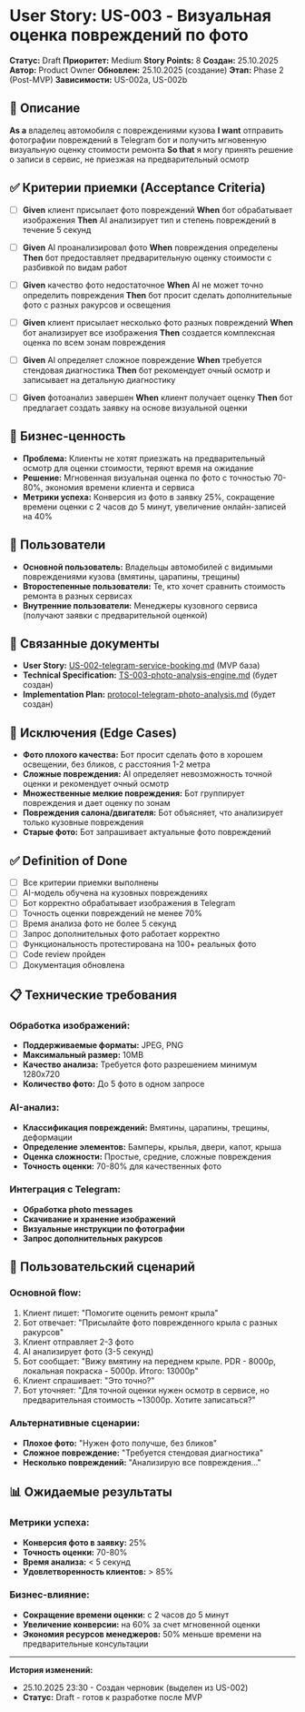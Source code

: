 # User Story: US-003 - Визуальная оценка повреждений по фото

**Статус:** Draft
**Приоритет:** Medium
**Story Points:** 8
**Создан:** 25.10.2025
**Автор:** Product Owner
**Обновлен:** 25.10.2025 (создание)
**Этап:** Phase 2 (Post-MVP)
**Зависимости:** US-002a, US-002b

## 📝 Описание

**As a** владелец автомобиля с повреждениями кузова
**I want** отправить фотографии повреждений в Telegram бот и получить мгновенную визуальную оценку стоимости ремонта
**So that** я могу принять решение о записи в сервис, не приезжая на предварительный осмотр

## ✅ Критерии приемки (Acceptance Criteria)

- [ ] **Given** клиент присылает фото повреждений **When** бот обрабатывает изображения **Then** AI анализирует тип и степень повреждений в течение 5 секунд

- [ ] **Given** AI проанализировал фото **When** повреждения определены **Then** бот предоставляет предварительную оценку стоимости с разбивкой по видам работ

- [ ] **Given** качество фото недостаточное **When** AI не может точно определить повреждения **Then** бот просит сделать дополнительные фото с разных ракурсов и освещения

- [ ] **Given** клиент присылает несколько фото разных повреждений **When** бот анализирует все изображения **Then** создается комплексная оценка по всем зонам повреждения

- [ ] **Given** AI определяет сложное повреждение **When** требуется стендовая диагностика **Then** бот рекомендует очный осмотр и записывает на детальную диагностику

- [ ] **Given** фотоанализ завершен **When** клиент получает оценку **Then** бот предлагает создать заявку на основе визуальной оценки

## 🎯 Бизнес-ценность

- **Проблема:** Клиенты не хотят приезжать на предварительный осмотр для оценки стоимости, теряют время на ожидание
- **Решение:** Мгновенная визуальная оценка по фото с точностью 70-80%, экономия времени клиента и сервиса
- **Метрики успеха:** Конверсия из фото в заявку 25%, сокращение времени оценки с 2 часов до 5 минут, увеличение онлайн-записей на 40%

## 👥 Пользователи

- **Основной пользователь:** Владельцы автомобилей с видимыми повреждениями кузова (вмятины, царапины, трещины)
- **Второстепенные пользователи:** Те, кто хочет сравнить стоимость ремонта в разных сервисах
- **Внутренние пользователи:** Менеджеры кузовного сервиса (получают заявки с предварительной оценкой)

## 🔗 Связанные документы

- **User Story:** [US-002-telegram-service-booking.md](../user-stories/US-002-telegram-service-booking.md) (MVP база)
- **Technical Specification:** [TS-003-photo-analysis-engine.md](../specifications/TS-003-photo-analysis-engine.md) (будет создан)
- **Implementation Plan:** [protocol-telegram-photo-analysis.md](../../.protocols/protocol-telegram-photo-analysis.md) (будет создан)

## 🚫 Исключения (Edge Cases)

- **Фото плохого качества:** Бот просит сделать фото в хорошем освещении, без бликов, с расстояния 1-2 метра
- **Сложные повреждения:** AI определяет невозможность точной оценки и рекомендует очный осмотр
- **Множественные мелкие повреждения:** Бот группирует повреждения и дает оценку по зонам
- **Повреждения салона/двигателя:** Бот объясняет, что анализирует только кузовные повреждения
- **Старые фото:** Бот запрашивает актуальные фото повреждений

## ✅ Definition of Done

- [ ] Все критерии приемки выполнены
- [ ] AI-модель обучена на кузовных повреждениях
- [ ] Бот корректно обрабатывает изображения в Telegram
- [ ] Точность оценки повреждений не менее 70%
- [ ] Время анализа фото не более 5 секунд
- [ ] Запрос дополнительных фото работает корректно
- [ ] Функциональность протестирована на 100+ реальных фото
- [ ] Code review пройден
- [ ] Документация обновлена

## 📋 Технические требования

### Обработка изображений:
- **Поддерживаемые форматы:** JPEG, PNG
- **Максимальный размер:** 10MB
- **Качество анализа:** Требуется фото разрешением минимум 1280x720
- **Количество фото:** До 5 фото в одном запросе

### AI-анализ:
- **Классификация повреждений:** Вмятины, царапины, трещины, деформации
- **Определение элементов:** Бамперы, крылья, двери, капот, крыша
- **Оценка сложности:** Простые, средние, сложные повреждения
- **Точность оценки:** 70-80% для качественных фото

### Интеграция с Telegram:
- **Обработка photo messages**
- **Скачивание и хранение изображений**
- **Визуальные инструкции по фотографии**
- **Запрос дополнительных ракурсов**

## 🔄 Пользовательский сценарий

### Основной flow:
1. Клиент пишет: "Помогите оценить ремонт крыла"
2. Бот отвечает: "Присылайте фото поврежденного крыла с разных ракурсов"
3. Клиент отправляет 2-3 фото
4. AI анализирует фото (3-5 секунд)
5. Бот сообщает: "Вижу вмятину на переднем крыле. PDR - 8000р, локальная покраска - 5000р. Итого: 13000р"
6. Клиент спрашивает: "Это точно?"
7. Бот уточняет: "Для точной оценки нужен осмотр в сервисе, но предварительная стоимость ~13000р. Хотите записаться?"

### Альтернативные сценарии:
- **Плохое фото:** "Нужен фото получше, без бликов"
- **Сложное повреждение:** "Требуется стендовая диагностика"
- **Несколько повреждений:** "Анализирую все повреждения..."

## 📊 Ожидаемые результаты

### Метрики успеха:
- **Конверсия фото в заявку:** 25%
- **Точность оценки:** 70-80%
- **Время анализа:** < 5 секунд
- **Удовлетворенность клиентов:** > 85%

### Бизнес-влияние:
- **Сокращение времени оценки:** с 2 часов до 5 минут
- **Увеличение конверсии:** на 60% за счет мгновенной оценки
- **Экономия ресурсов менеджеров:** 50% меньше времени на предварительные консультации

---

**История изменений:**
- 25.10.2025 23:30 - Создан черновик (выделен из US-002)
- **Статус:** Draft - готов к разработке после MVP